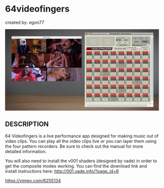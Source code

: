 # 64videofingers

created by: egon77

![](64vidfingersscreenshot.jpg)



## DESCRIPTION

64 Videofingers is a live performance app designed for making music out of video clips.  You can play all the video clips live or you can layer them using the four pattern recorders.  Be sure to check out the manual for more detailed information.

You will also need to install the v001 shaders (designed by vade) in order to get the composite modes working.  You can find the download link and install instructions here: http://001.vade.info/?page_id=6

https://vimeo.com/6255134